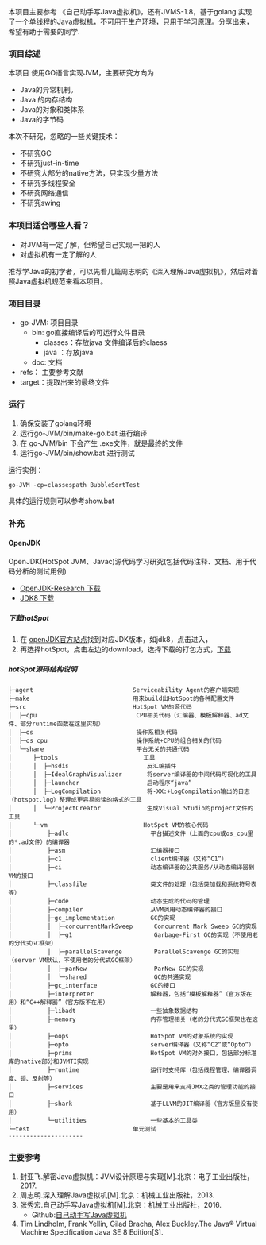 
本项目主要参考 《自己动手写Java虚拟机》，还有JVMS-1.8，基于golang 实现了一个单线程的Java虚拟机，不可用于生产环境，只用于学习原理。分享出来，希望有助于需要的同学.

### 项目综述


本项目 使用GO语言实现JVM，主要研究方向为 
+ Java的异常机制。
+ Java 的内存结构
+ Java的对象和类体系
+ Java的字节码


本次不研究，忽略的一些关键技术：

+ 不研究GC
+ 不研究just-in-time
+ 不研究大部分的native方法，只实现少量方法
+ 不研究多线程安全
+ 不研究网络通信
+ 不研究swing


### 本项目适合哪些人看？


+ 对JVM有一定了解，但希望自己实现一把的人
+ 对虚拟机有一定了解的人


推荐学Java的初学者，可以先看几篇周志明的《深入理解Java虚拟机》，然后对着照Java虚拟机规范来看本项目。


### 项目目录

+ go-JVM: 项目目录
	+ bin: go直接编译后的可运行文件目录
		+ classes：存放java 文件编译后的claess
		+ java ：存放java
	+ doc: 文档
+ refs： 主要参考文献
+ target：提取出来的最终文件


### 运行


1. 确保安装了golang环境
2. 运行go-JVM/bin/make-go.bat 进行编译
3. 在 go-JVM/bin 下会产生 .exe文件，就是最终的文件
4. 运行go-JVM/bin/show.bat 进行测试


运行实例：
```
go-JVM -cp=classespath BubbleSortTest

```
具体的运行规则可以参考show.bat


### 补充


#### OpenJDK

OpenJDK(HotSpot JVM、Javac)源代码学习研究(包括代码注释、文档、用于代码分析的测试用例)

+ [OpenJDK-Research 下载](https://github.com/codefollower/OpenJDK-Research)
+ [JDK8 下载](https://download.java.net/openjdk/jdk8)


##### 下载hotSpot

1. 在 [openJDK官方站点](http://hg.openjdk.java.net/)找到对应JDK版本，如jdk8，点击进入，
2. 再选择hotSpot，点击左边的download，选择下载的打包方式，[下载](http://hg.openjdk.java.net/jdk8/jdk8/hotspot/file/87ee5ee27509)



##### hotSpot源码结构说明

```
├─agent                            Serviceability Agent的客户端实现
├─make                             用来build出HotSpot的各种配置文件
├─src                              HotSpot VM的源代码
│  ├─cpu                            CPU相关代码（汇编器、模板解释器、ad文件、部分runtime函数在这里实现）
│  ├─os                             操作系相关代码
│  ├─os_cpu                         操作系统+CPU的组合相关的代码
│  └─share                          平台无关的共通代码
│      ├─tools                        工具
│      │  ├─hsdis                      反汇编插件
│      │  ├─IdealGraphVisualizer       将server编译器的中间代码可视化的工具
│      │  ├─launcher                   启动程序“java”
│      │  ├─LogCompilation             将-XX:+LogCompilation输出的日志（hotspot.log）整理成更容易阅读的格式的工具
│      │  └─ProjectCreator             生成Visual Studio的project文件的工具
│      └─vm                           HotSpot VM的核心代码
│          ├─adlc                       平台描述文件（上面的cpu或os_cpu里的*.ad文件）的编译器
│          ├─asm                        汇编器接口
│          ├─c1                         client编译器（又称“C1”）
│          ├─ci                         动态编译器的公共服务/从动态编译器到VM的接口
│          ├─classfile                  类文件的处理（包括类加载和系统符号表等）
│          ├─code                       动态生成的代码的管理
│          ├─compiler                   从VM调用动态编译器的接口
│          ├─gc_implementation          GC的实现
│          │  ├─concurrentMarkSweep      Concurrent Mark Sweep GC的实现
│          │  ├─g1                       Garbage-First GC的实现（不使用老的分代式GC框架）
│          │  ├─parallelScavenge         ParallelScavenge GC的实现（server VM默认，不使用老的分代式GC框架）
│          │  ├─parNew                   ParNew GC的实现
│          │  └─shared                   GC的共通实现
│          ├─gc_interface               GC的接口
│          ├─interpreter                解释器，包括“模板解释器”（官方版在用）和“C++解释器”（官方版不在用）
│          ├─libadt                     一些抽象数据结构
│          ├─memory                     内存管理相关（老的分代式GC框架也在这里）
│          ├─oops                       HotSpot VM的对象系统的实现
│          ├─opto                       server编译器（又称“C2”或“Opto”）
│          ├─prims                      HotSpot VM的对外接口，包括部分标准库的native部分和JVMTI实现
│          ├─runtime                    运行时支持库（包括线程管理、编译器调度、锁、反射等）
│          ├─services                   主要是用来支持JMX之类的管理功能的接口
│          ├─shark                      基于LLVM的JIT编译器（官方版里没有使用）
│          └─utilities                  一些基本的工具类
└─test                             单元测试
--------------------- 
```


### 主要参考

1. 封亚飞.解密Java虚拟机：JVM设计原理与实现[M].北京：电子工业出版社，2017.
2. 周志明.深入理解Java虚拟机[M].北京：机械工业出版社，2013.
3. 张秀宏.自己动手写Java虚拟机[M].北京：机械工业出版社，2016.
    +  Github:[自己动手写Java虚拟机](https://github.com/zxh0/jvmgo-book.git)
4. Tim Lindholm, Frank Yellin, Gilad Bracha, Alex Buckley.The Java®  Virtual Machine Specification Java SE 8 Edition[S].

